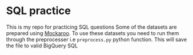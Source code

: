 # SQL practice

This is my repo for practicing SQL questions
Some of the datasets are prepared using [Mockaroo](https://mockaroo.com/). To use these datasets you need to run them through the preprocesser i.e `preprocess.py` python function.
This will save the file to valid BigQuery SQL